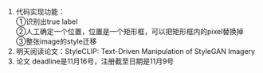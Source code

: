 1. 代码实现功能：  
①识别出true label  
②人工确定一个位置，位置是一个矩形框，可以把矩形框内的pixel替换掉  
③整张image的style迁移
2. 明天阅读论文：StyleCLIP: Text-Driven Manipulation of StyleGAN Imagery
3. 论文 deadline是11月16号，注册截至日期是11月9号